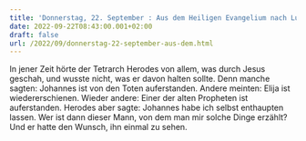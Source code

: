 ```yaml
---
title: 'Donnerstag, 22. September : Aus dem Heiligen Evangelium nach Lukas - Lk 9,7-9.'
date: 2022-09-22T08:43:00.001+02:00
draft: false
url: /2022/09/donnerstag-22-september-aus-dem.html
---
```


In jener Zeit hörte der Tetrarch Herodes von allem, was durch Jesus geschah, und wusste nicht, was er davon halten sollte. Denn manche sagten: Johannes ist von den Toten auferstanden. Andere meinten: Elija ist wiedererschienen. Wieder andere: Einer der alten Propheten ist auferstanden. Herodes aber sagte: Johannes habe ich selbst enthaupten lassen. Wer ist dann dieser Mann, von dem man mir solche Dinge erzählt? Und er hatte den Wunsch, ihn einmal zu sehen.
